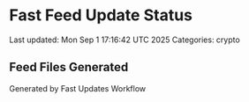 # Fast Feed Update Status
Last updated: Mon Sep  1 17:16:42 UTC 2025
Categories: crypto

## Feed Files Generated

Generated by Fast Updates Workflow

